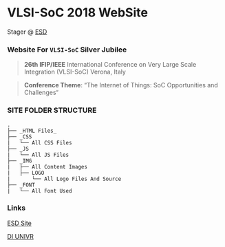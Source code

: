 # VLSI-SoC 2018 WebSite

Stager @ [ESD](http://esd.scienze.univr.it/index.php/it/home.html "ESD UniVr")

### Website For `VLSI-SoC` Silver Jubilee

> **26th IFIP/IEEE** International Conference on Very Large Scale Integration (VLSI-SoC)
Verona, Italy

> **Conference Theme**: “The Internet of Things: SoC Opportunities and Challenges“

### SITE FOLDER STRUCTURE

```
.
├── _HTML Files_
├── _CSS
|   └── All CSS Files
├── _JS
|   └── All JS Files
├── _IMG
|   ├── All Content Images
|   ├── LOGO
|       └── All Logo Files And Source
├── _FONT
|   └── All Font Used
```

### Links
[ESD Site](http://esd.scienze.univr.it/index.php/it/home.html "ESD UniVr")

[DI UNIVR](http://www.di.univr.it "DI UniVr")
